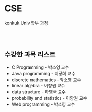 # CSE
konkuk Univ 학부 과정 

<br>
<br>

<h2>수강한 과목 리스트</h2>
<ul>
  <li>C Programming - 박소영 교수</li>
  <li>Java programming - 지정희 교수</li>
  <li>discrete mathematics - 박소영 교수</li>
  <li>linear algebra - 이향원 교수</li>
  <li>data structure - 하영국 교수</li>
  <li>probability and statistics - 이향원 교수</li>
  <li>Web programming - 박소영 교수</li>
</ul>
